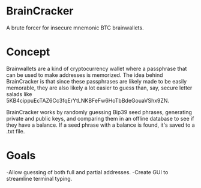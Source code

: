 # BrainCracker
A brute forcer for insecure mnemonic BTC brainwallets.

# Concept
Brainwallets are a kind of cryptocurrency wallet where a passphrase that can be used to make addresses is memorized. The idea behind BrainCracker is that since these passphrases are likely made to be easily memorable, they are also likely a lot easier to guess than, say, secure letter salads like 5KB4cippuEcTAZ6Cc3fqErYtLNKBFeFw6HoTbBdeGouaVShx9ZN.

BrainCracker works by randomly guessing Bip39 seed phrases, generating private and public keys, and comparing them in an offline database to see if they have a balance. If a seed phrase with a balance is found, it's saved to a .txt file.

# Goals
-Allow guessing of both full and partial addresses.
-Create GUI to streamline terminal typing.
